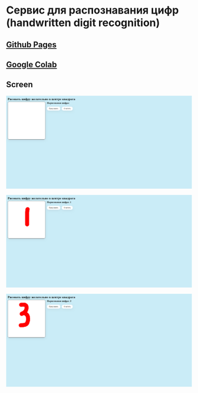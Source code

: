 # Сервис для распознавания цифр (handwritten digit recognition)

## [Github Pages](https://pojerman.github.io/handwritten-digit-recognition/)
## [Google Colab](https://colab.research.google.com/drive/12O6NIRiWwEv3T_oSdOoDrtXNESmm5xa-?usp=sharing#scrollTo=d8VNp2auJhGu)
## Screen

![](screen/screen1.png)

![](screen/screen2.png)

![](screen/screen3.png)
